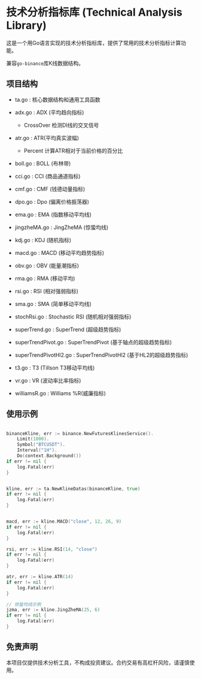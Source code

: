 # 技术分析指标库 (Technical Analysis Library)

这是一个用Go语言实现的技术分析指标库，提供了常用的技术分析指标计算功能。

兼容`go-binance`库K线数据结构。

## 项目结构

- ta.go : 核心数据结构和通用工具函数

- adx.go : ADX (平均趋向指标)
  - CrossOver 检测DI线的交叉信号
- atr.go : ATR(平均真实波幅)
  - Percent 计算ATR相对于当前价格的百分比
- boll.go : BOLL (布林带)
- cci.go : CCI (商品通道指标)
- cmf.go : CMF (钱德动量指标)
- dpo.go : Dpo (偏离价格振荡器)
- ema.go : EMA (指数移动平均线)
- jingzheMA.go : JingZheMA (惊蛰均线)
- kdj.go : KDJ (随机指标)
- macd.go : MACD (移动平均趋势指标)
- obv.go : OBV (能量潮指标)
- rma.go : RMA (移动平均)
- rsi.go : RSI (相对强弱指标)
- sma.go : SMA (简单移动平均线)
- stochRsi.go : Stochastic RSI (随机相对强弱指标)
- superTrend.go : SuperTrend (超级趋势指标)
- superTrendPivot.go : SuperTrendPivot (基于轴点的超级趋势指标)
- superTrendPivotHl2.go : SuperTrendPivotHl2 (基于HL2的超级趋势指标)
- t3.go : T3 (Tillson T3移动平均线)
- vr.go : VR (波动率比率指标)
- williamsR.go : Williams %R(威廉指标)

## 使用示例

```go

binanceKline, err := binance.NewFuturesKlinesService().  
    Limit(1000).
    Symbol("BTCUSDT").
    Interval("1H").
    Do(context.Background())
if err != nil {
    log.Fatal(err)
}


kline, err := ta.NewKlineDatas(binanceKline, true)
if err != nil {
    log.Fatal(err)
}


macd, err := kline.MACD("close", 12, 26, 9)
if err != nil {
    log.Fatal(err)
}

rsi, err := kline.RSI(14, "close")
if err != nil {
    log.Fatal(err)
}

atr, err := kline.ATR(14)
if err != nil {
    log.Fatal(err)
}

// 惊蛰均线示例
jzma, err := kline.JingZheMA(25, 6)
if err != nil {
    log.Fatal(err)
}
```

## 免责声明

本项目仅提供技术分析工具，不构成投资建议。合约交易有高杠杆风险，请谨慎使用。